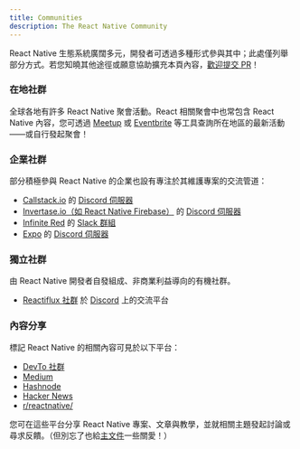 ```yaml
---
title: Communities
description: The React Native Community
---
```


React Native 生態系統廣闊多元，開發者可透過多種形式參與其中；此處僅列舉部分方式。若您知曉其他途徑或願意協助擴充本頁內容，[歡迎提交 PR](https://github.com/facebook/react-native-website/pulls?q=is%3Apr+is%3Aopen+sort%3Aupdated-desc)！

### 在地社群

全球各地有許多 React Native 聚會活動。React 相關聚會中也常包含 React Native 內容，您可透過 [Meetup](https://www.meetup.com/topics/react-native/) 或 [Eventbrite](https://www.eventbrite.co.uk/d/online/react-native/?page=1) 等工具查詢所在地區的最新活動——或自行發起聚會！

### 企業社群

部分積極參與 React Native 的企業也設有專注於其維護專案的交流管道：

- [Callstack.io](https://www.callstack.com/) 的 [Discord 伺服器](https://discordapp.com/invite/zwR2Cdh)
- [Invertase.io（如 React Native Firebase）](https://invertase.io/) 的 [Discord 伺服器](https://discord.gg/C9aK28N)
- [Infinite Red](https://infinite.red/) 的 [Slack 群組](https://community.infinite.red/)
- [Expo](https://expo.dev/) 的 [Discord 伺服器](https://chat.expo.dev/)

### 獨立社群

由 React Native 開發者自發組成、非商業利益導向的有機社群。

- [Reactiflux 社群](https://reactiflux.com) 於 [Discord](https://discord.gg/reactiflux) 上的交流平台

### 內容分享

標記 React Native 的相關內容可見於以下平台：

- [DevTo 社群](https://dev.to/t/reactnative)
- [Medium](https://medium.com/tag/react-native)
- [Hashnode](https://hashnode.com/n/react-native)
- [Hacker News](https://hn.algolia.com/?q=react-native)
- [r/reactnative/](https://www.reddit.com/r/reactnative/)

您可在這些平台分享 React Native 專案、文章與教學，並就相關主題發起討論或尋求反饋。（但別忘了也給[主文件](https://github.com/facebook/react-native-website)一些關愛！）